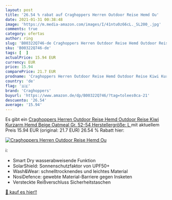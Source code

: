 ```yaml
---
layout: post
title: '26.54 % rabat auf Craghoppers Herren Outdoor Reise Hemd Ou'
date: 2021-01-31 00:38:48
image: 'https://m.media-amazon.com/images/I/41ntu0z66cL._SL200_.jpg'
comments: true
category: ofertas
author: ring
slug: 'B00322Q746-de Craghoppers Herren Outdoor Reise Hemd Outdoor Reise Kiwi...'
sku: 'B00322Q746-de'
tags: [  ]
actualPrice: 15.94 EUR
currency: EUR
price: 15.94
comparePrice: 21.7 EUR
prodname: 'Craghoppers Herren Outdoor Reise Hemd Outdoor Reise Kiwi Kurzarm Hemd  Beige  Oatmeal   Gr. 52-54  Herstellergröße: L '
country: 'de'
flag: '🇩🇪'
brand: 'Craghoppers'
buyurl: 'https://www.amazon.de/dp/B00322Q746/?tag=tolees0ca-21'
descuento: '26.54'
average: '15.94'
---
```


Es gibt ein [Craghoppers Herren Outdoor Reise Hemd Outdoor Reise Kiwi Kurzarm Hemd  Beige  Oatmeal   Gr. 52-54  Herstellergröße: L ](https://www.amazon.de/dp/B00322Q746/?tag=tolees0ca-21) mit aktuellem Preis 15.94 EUR (original: 21.7 EUR) 26.54 % Rabatt hier:

[![Craghoppers Herren Outdoor Reise Hemd Ou](https://m.media-amazon.com/images/I/41ntu0z66cL._SL200_.jpg)](https://www.amazon.de/dp/B00322Q746/?tag=tolees0ca-21)

ℹ️:

- Smart Dry wasserabweisende Funktion
- SolarShield: Sonnenschutzfaktor von UPF50+
- Wash&Wear: schnelltrocknendes und leichtes Material
- NosiDefence: gewebte Material-Barriere gegen Insketen
- Versteckte Reißverschluss Sicherheitstaschen

[🛒 kauf es hier!!](https://www.amazon.de/dp/B00322Q746/?tag=tolees0ca-21)
